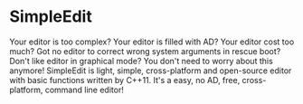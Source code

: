 # SimpleEdit
Your editor is too complex?
Your editor is filled with AD?
Your editor cost too much?
Got no editor to correct wrong system arguments in rescue boot?
Don't like editor in graphical mode?
You don't need to worry about this anymore!
SimpleEdit is light, simple, cross-platform and open-source editor with basic functions written by C++11.
It's a easy, no AD, free, cross-platform, command line editor!
